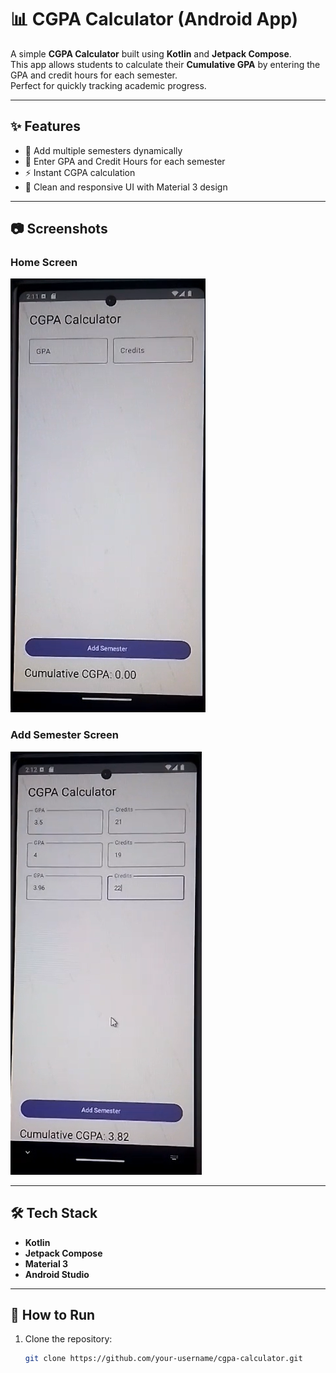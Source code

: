 # 📊 CGPA Calculator (Android App)

A simple **CGPA Calculator** built using **Kotlin** and **Jetpack Compose**.  
This app allows students to calculate their **Cumulative GPA** by entering the GPA and credit hours for each semester.  
Perfect for quickly tracking academic progress.

---

## ✨ Features
- 📅 Add multiple semesters dynamically
- 📝 Enter GPA and Credit Hours for each semester
- ⚡ Instant CGPA calculation
- 📱 Clean and responsive UI with Material 3 design

---

## 📷 Screenshots

### Home Screen
![Home Screen](first.png)

### Add Semester Screen
![Add Semester Screen](second.png)

---

## 🛠️ Tech Stack
- **Kotlin**
- **Jetpack Compose**
- **Material 3**
- **Android Studio**

---

## 🚀 How to Run
1. Clone the repository:
   ```bash
   git clone https://github.com/your-username/cgpa-calculator.git
